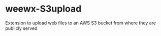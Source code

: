 # weewx-S3upload
Extension to upload web files to an AWS S3 bucket from where they are publicly served
